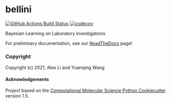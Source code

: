 bellini
==============================
[//]: # (Badges)
[![GitHub Actions Build Status](https://github.com/choderalab/bellini/workflows/CI/badge.svg)](https://github.com/choderalab/bellini/actions?query=workflow%3ACI)
[![codecov](https://codecov.io/gh/choderalab/bellini/branch/master/graph/badge.svg)](https://codecov.io/gh/choderalab/bellini/branch/master)

Bayesian Learning on Laboratory Investigations

For preliminary documentation, see our [ReadTheDocs](https://bellini.readthedocs.io/en/dev-ajl/) page!

### Copyright

Copyright (c) 2021, Alex Li and Yuanqing Wang


#### Acknowledgements

Project based on the
[Computational Molecular Science Python Cookiecutter](https://github.com/molssi/cookiecutter-cms) version 1.5.
